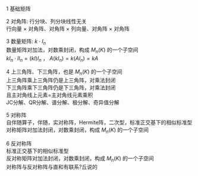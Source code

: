 1 基础矩阵  
  
2 对角阵: 行分块、列分块线性无关  
行向量 $\times$ 对角阵、对角阵 $\times$ 列向量、对角阵 $\times$ 对角阵  
  
3 数量矩阵:  $k\cdot I_n$   
数量矩阵对加法，对数乘封闭，构成 $M_n(K)$ 的一个子空间  
 $kI_n\cdot lI_n=(kl)I_n$ ， $A(kI_n)=k(AI_n)=kA$   
  
4 上三角阵、下三角阵，也是 $M_n(K)$ 的一个子空间  
上三角阵乘上三角阵仍是上三角阵，对乘法封闭  
下三角阵乘下三角阵仍是下三角阵，对乘法封闭  
且主对角线上元素=主对角线元素乘积  
JC分解、QR分解、谱分解、极分解、奇异值分解  
  
5 对称阵  
自伴随算子，伴随，实对称阵，Hermite阵，二次型，标准正交基下的相似标准型  
对称矩阵对加法封闭，对数乘封闭，构成 $M_n(K)$ 的一个子空间  
  
6 反对称阵  
标准正交基下的相似标准型  
反对称矩阵对加法封闭，对数乘封闭，构成 $M_n(K)$ 的一个子空间  
对称阵与反对称阵与直和有联系?丘说的  
